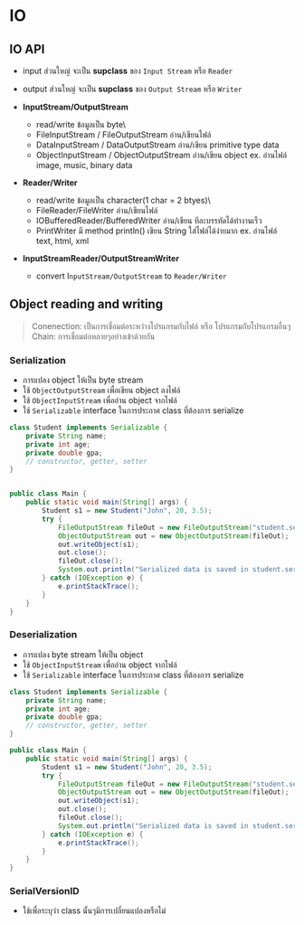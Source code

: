 # IO

## IO API
- input ส่วนใหญ่ จะเป็น **supclass** ของ `Input Stream` หรือ `Reader`
- output ส่วนใหญ่ จะเป็น **supclass** ของ `Output Stream` หรือ `Writer`

- **InputStream/OutputStream**
    - read/write ข้อมูลเป็น byte\
    - FileInputStream / FileOutputStream อ่าน/เขียนไฟล์
    - DataInputStream / DataOutputStream อ่าน/เขียน primitive type data
    - ObjectInputStream / ObjectOutputStream อ่าน/เขียน object
    ex. อ่านไฟล์ image, music, binary data
- **Reader/Writer**
    - read/write ข้อมูลเป็น character(1 char = 2 btyes)\
    - FileReader/FileWriter อ่าน/เขียนไฟล์
    - IOBufferedReader/BufferedWriter อ่าน/เขียน ทีละบรรทัดได้ทํางานเร็ว
    - PrintWriter มี method println() เขียน String ใส่ไฟล์ได้ง่ายมาก
    ex. อ่านไฟล์ text, html, xml
- **InputStreamReader/OutputStreamWriter**
    - convert I`nputStream/OutputStream` to `Reader/Writer`

## Object reading and writing
> Conenection: เป็นการเชื่อมต่อระหว่างโปรแกรมกับไฟล์ หรือ โปรแกรมกับโปรแกรมอื่นๆ\
>Chain: การเชื่อมต่อหลายๆอย่างเข้าด้วยกัน

### Serialization
- การแปลง object ให้เป็น byte stream
- ใช้ `ObjectOutputStream` เพื่อเขียน object ลงไฟล์
- ใช้ `ObjectInputStream` เพื่ออ่าน object จากไฟล์
- ใช้ `Serializable` interface ในการประกาศ class ที่ต้องการ serialize

```java
class Student implements Serializable {
    private String name;
    private int age;
    private double gpa;
    // constructor, getter, setter
}
```
```java

public class Main {
    public static void main(String[] args) {
        Student s1 = new Student("John", 20, 3.5);
        try {
            FileOutputStream fileOut = new FileOutputStream("student.ser");
            ObjectOutputStream out = new ObjectOutputStream(fileOut);
            out.writeObject(s1);
            out.close();
            fileOut.close();
            System.out.println("Serialized data is saved in student.ser");
        } catch (IOException e) {
            e.printStackTrace();
        }
    }
}
```


### Deserialization
- การแปลง byte stream ให้เป็น object
- ใช้ `ObjectInputStream` เพื่ออ่าน object จากไฟล์
- ใช้ `Serializable` interface ในการประกาศ class ที่ต้องการ serialize
```java
class Student implements Serializable {
    private String name;
    private int age;
    private double gpa;
    // constructor, getter, setter
}
```
```java
public class Main {
    public static void main(String[] args) {
        Student s1 = new Student("John", 20, 3.5);
        try {
            FileOutputStream fileOut = new FileOutputStream("student.ser");
            ObjectOutputStream out = new ObjectOutputStream(fileOut);
            out.writeObject(s1);
            out.close();
            fileOut.close();
            System.out.println("Serialized data is saved in student.ser");
        } catch (IOException e) {
            e.printStackTrace();
        }
    }
}
```

### SerialVersionID
- ใช้เพื่อระบุว่า class นั้นๆมีการเปลี่ยนแปลงหรือไม่
